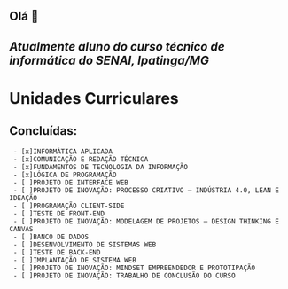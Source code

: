 ## Olá 👋

## _Atualmente aluno do curso técnico de informática do **SENAI**, Ipatinga/MG_

# **Unidades Curriculares**

## **Concluídas:**
     - [x]INFORMÁTICA APLICADA
     - [x]COMUNICAÇÃO E REDAÇÃO TÉCNICA
     - [x]FUNDAMENTOS DE TECNOLOGIA DA INFORMAÇÃO
     - [x]LÓGICA DE PROGRAMAÇÃO
     - [ ]PROJETO DE INTERFACE WEB
     - [ ]PROJETO DE INOVAÇÃO: PROCESSO CRIATIVO – INDÚSTRIA 4.0, LEAN E IDEAÇÃO
     - [ ]PROGRAMAÇÃO CLIENT-SIDE
     - [ ]TESTE DE FRONT-END
     - [ ]PROJETO DE INOVAÇÃO: MODELAGEM DE PROJETOS – DESIGN THINKING E CANVAS
     - [ ]BANCO DE DADOS
     - [ ]DESENVOLVIMENTO DE SISTEMAS WEB
     - [ ]TESTE DE BACK-END
     - [ ]IMPLANTAÇÃO DE SISTEMA WEB
     - [ ]PROJETO DE INOVAÇÃO: MINDSET EMPREENDEDOR E PROTOTIPAÇÃO
     - [ ]PROJETO DE INOVAÇÃO: TRABALHO DE CONCLUSÃO DO CURSO
     
